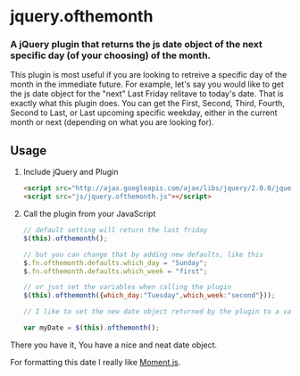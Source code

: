 # jquery.ofthemonth

### A jQuery plugin that returns the js date object of the next specific day (of your choosing) of the month.

This plugin is most useful if you are looking to retreive a specific day of the month in the immediate future. For example, let's say you would like to get the js date object for the "next" Last Friday relitave to today's date. That is exactly what this plugin does. You can get the First, Second, Third, Fourth, Second to Last, or Last upcoming specific weekday, either in the current month or next (depending on what you are looking for).

## Usage

1. Include jQuery and Plugin

	```html
	<script src="http://ajax.googleapis.com/ajax/libs/jquery/2.0.0/jquery.min.js"></script>
	<script src="js/jquery.ofthemonth.js"></script>
	```

2. Call the plugin from your JavaScript

	```javascript
	// default setting will return the last friday
	$(this).ofthemonth();

	// but you can change that by adding new defaults, like this
	$.fn.ofthemonth.defaults.which_day = "Sunday";
	$.fn.ofthemonth.defaults.which_week = "first";

	// or just set the variables when calling the plugin
	$(this).ofthemonth({which_day:"Tuesday",which_week:"second"}));

	// I like to set the new date object returned by the plugin to a variable

	var myDate = $(this).ofthemonth();
	```

There you have it, You have a nice and neat date object.

For formatting this date I really like <a href="http://momentjs.com/">Moment.js</a>.

<!--## demo
<a href="http://eljamez.com/plugins/ofthemonth">View the live demo.</a>-->
